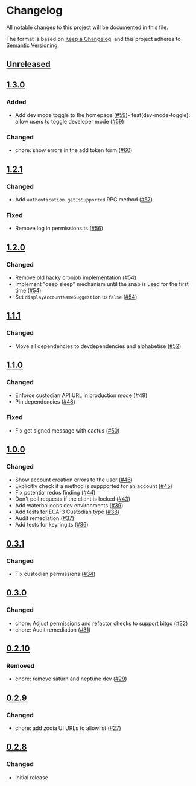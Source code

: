 # Changelog
All notable changes to this project will be documented in this file.

The format is based on [Keep a Changelog](https://keepachangelog.com/en/1.0.0/),
and this project adheres to [Semantic Versioning](https://semver.org/spec/v2.0.0.html).

## [Unreleased]

## [1.3.0]
### Added
- Add dev mode toggle to the homepage ([#59](https://github.com/MetaMask/snap-institutional-wallet/pull/59))- feat(dev-mode-toggle): allow users to toggle developer mode ([#59](https://github.com/MetaMask/snap-institutional-wallet/pull/59))

### Changed
- chore: show errors in the add token form ([#60](https://github.com/MetaMask/snap-institutional-wallet/pull/60))


## [1.2.1]
### Changed
- Add `authentication.getIsSupported` RPC method ([#57](https://github.com/MetaMask/snap-institutional-wallet/pull/57))

### Fixed
- Remove log in permissions.ts ([#56](https://github.com/MetaMask/snap-institutional-wallet/pull/56))

## [1.2.0]
### Changed
- Remove old hacky cronjob implementation ([#54](https://github.com/MetaMask/snap-institutional-wallet/pull/54))
- Implement "deep sleep" mechanism until the snap is used for the first time ([#54](https://github.com/MetaMask/snap-institutional-wallet/pull/54))
- Set `displayAccountNameSuggestion` to `false` ([#54](https://github.com/MetaMask/snap-institutional-wallet/pull/54))

## [1.1.1]
### Changed
- Move all dependencies to devdependencies and alphabetise ([#52](https://github.com/MetaMask/snap-institutional-wallet/pull/52))

## [1.1.0]
### Changed
- Enforce custodian API URL in production mode ([#49](https://github.com/MetaMask/snap-institutional-wallet/pull/49))
- Pin dependencies ([#48](https://github.com/MetaMask/snap-institutional-wallet/pull/48))

### Fixed
- Fix get signed message with cactus ([#50](https://github.com/MetaMask/snap-institutional-wallet/pull/50))

## [1.0.0]
### Changed
- Show account creation errors to the user ([#46](https://github.com/MetaMask/snap-institutional-wallet/pull/46))
- Explicitly check if a method is suppported for an account ([#45](https://github.com/MetaMask/snap-institutional-wallet/pull/45))
- Fix potential redos finding ([#44](https://github.com/MetaMask/snap-institutional-wallet/pull/44))
- Don't poll requests if the client is locked ([#43](https://github.com/MetaMask/snap-institutional-wallet/pull/43))
- Add waterballoons dev environments ([#39](https://github.com/MetaMask/snap-institutional-wallet/pull/39))
- Add tests for ECA-3 Custodian type ([#38](https://github.com/MetaMask/snap-institutional-wallet/pull/38))
- Audit remediation ([#37](https://github.com/MetaMask/snap-institutional-wallet/pull/37))
- Add tests for keyring.ts ([#36](https://github.com/MetaMask/snap-institutional-wallet/pull/36))

## [0.3.1]
### Changed
- Fix custodian permissions ([#34](https://github.com/MetaMask/snap-institutional-wallet/pull/34))

## [0.3.0]
### Changed
- chore: Adjust permissions and refactor checks to support bitgo ([#32](https://github.com/MetaMask/snap-institutional-wallet/pull/32))
- chore: Audit remediation ([#31](https://github.com/MetaMask/snap-institutional-wallet/pull/31))

## [0.2.10]
### Removed
- chore: remove saturn and neptune dev ([#29](https://github.com/MetaMask/snap-institutional-wallet/pull/29))

## [0.2.9]
### Changed
- chore: add zodia UI URLs to allowlist ([#27](https://github.com/MetaMask/snap-institutional-wallet/pull/27))

## [0.2.8]
### Changed
- Initial release

[Unreleased]: https://github.com/MetaMask/snap-institutional-wallet/compare/v1.3.0...HEAD
[1.3.0]: https://github.com/MetaMask/snap-institutional-wallet/compare/v1.2.1...v1.3.0
[1.2.1]: https://github.com/MetaMask/snap-institutional-wallet/compare/v1.2.0...v1.2.1
[1.2.0]: https://github.com/MetaMask/snap-institutional-wallet/compare/v1.1.1...v1.2.0
[1.1.1]: https://github.com/MetaMask/snap-institutional-wallet/compare/v1.1.0...v1.1.1
[1.1.0]: https://github.com/MetaMask/snap-institutional-wallet/compare/v1.0.0...v1.1.0
[1.0.0]: https://github.com/MetaMask/snap-institutional-wallet/compare/v0.3.1...v1.0.0
[0.3.1]: https://github.com/MetaMask/snap-institutional-wallet/compare/v0.3.0...v0.3.1
[0.3.0]: https://github.com/MetaMask/snap-institutional-wallet/compare/v0.2.10...v0.3.0
[0.2.10]: https://github.com/MetaMask/snap-institutional-wallet/compare/v0.2.9...v0.2.10
[0.2.9]: https://github.com/MetaMask/snap-institutional-wallet/compare/v0.2.8...v0.2.9
[0.2.8]: https://github.com/MetaMask/snap-institutional-wallet/releases/tag/v0.2.8
